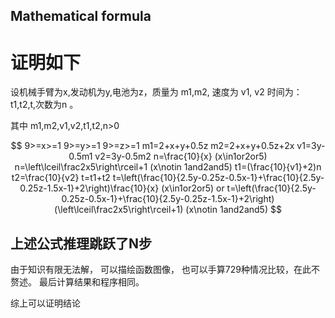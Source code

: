 ## Mathematical formula 
#    证明如下
设机械手臂为x,发动机为y,电池为z，质量为 m1,m2, 速度为 v1, v2 时间为：t1,t2,t,次数为n 。

其中 m1,m2,v1,v2,t1,t2,n>0



```math


9>=x>=1   

9>=y>=1

9>=z>=1

m1=2+x+y+0.5z

m2=2+x+y+0.5z+2x

v1=3y-0.5m1

v2=3y-0.5m2

n=\frac{10}{x} (x\in1or2or5)

n=\left\lceil\frac2x5\right\rceil+1  (x\notin 1and2and5)

t1=(\frac{10}{v1}+2)n

t2=\frac{10}{v2}

t=t1+t2

t=\left(\frac{10}{2.5y-0.25z-0.5x-1}+\frac{10}{2.5y-0.25z-1.5x-1}+2\right)\frac{10}{x}  (x\in1or2or5)

or 

t=\left(\frac{10}{2.5y-0.25z-0.5x-1}+\frac{10}{2.5y-0.25z-1.5x-1}+2\right)(\left\lceil\frac2x5\right\rceil+1) (x\notin 1and2and5)



```

## 上述公式推理跳跃了N步

   由于知识有限无法解， 可以描绘函数图像， 也可以手算729种情况比较，在此不赘述。 最后计算结果和程序相同。
   
   
   综上可以证明结论
   
   
#    